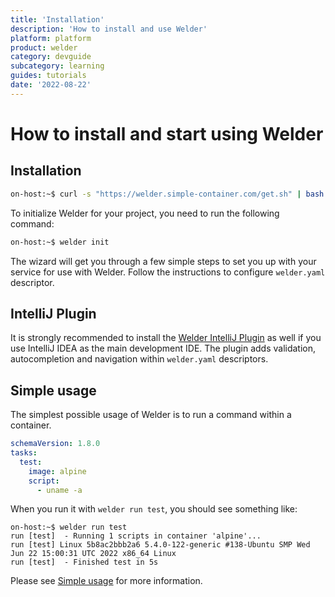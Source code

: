 ```yaml
---
title: 'Installation'
description: 'How to install and use Welder'
platform: platform
product: welder
category: devguide
subcategory: learning
guides: tutorials
date: '2022-08-22'
---
```


# How to install and start using Welder

## Installation

```bash
on-host:~$ curl -s "https://welder.simple-container.com/get.sh" | bash
```

To initialize Welder for your project, you need to run the following command:
```bash
on-host:~$ welder init
```

The wizard will get you through a few simple steps to set you up with your service for use with Welder. 
Follow the instructions to configure `welder.yaml` descriptor.


## IntelliJ Plugin

It is strongly recommended to install the [Welder IntelliJ Plugin](/intellij-idea-plugin) as well
if you use IntelliJ IDEA as the main development IDE. The plugin adds validation, autocompletion and navigation within
`welder.yaml` descriptors.

## Simple usage

The simplest possible usage of Welder is to run a command within a container.

```yaml
schemaVersion: 1.8.0
tasks:
  test:
    image: alpine
    script:
      - uname -a
```
When you run it with `welder run test`, you should see something like:

```
on-host:~$ welder run test 
run [test]  - Running 1 scripts in container 'alpine'...
run [test] Linux 5b8ac2bbb2a6 5.4.0-122-generic #138-Ubuntu SMP Wed Jun 22 15:00:31 UTC 2022 x86_64 Linux
run [test]  - Finished test in 5s
```

Please see [Simple usage](/howto/simple-usage/) for more information.
